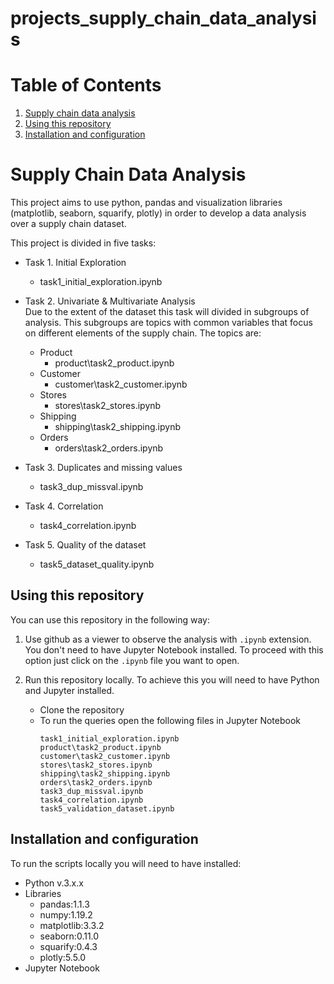 # projects_supply_chain_data_analysis

# Table of Contents
1. [Supply chain data analysis](#supply-chain-data-analysis)
2. [Using this repository](#using-this-repository)
3. [Installation and configuration](#installation-and-configuration)



# Supply Chain Data Analysis

This project aims to use python, pandas and visualization libraries (matplotlib, seaborn, squarify, plotly) in order to 
develop a data analysis over a supply chain dataset. 

This project is divided in five tasks:

- Task 1. Initial Exploration
  * task1_initial_exploration.ipynb

- Task 2. Univariate & Multivariate Analysis  
    Due to the extent of the dataset this task will divided in subgroups of analysis. This subgroups are topics
    with common variables that focus on different elements of the supply chain. The topics are:  
     * Product  
       * product\task2_product.ipynb  
     * Customer  
       * customer\task2_customer.ipynb  
     * Stores  
       * stores\task2_stores.ipynb  
     * Shipping  
       * shipping\task2_shipping.ipynb  
     * Orders  
       * orders\task2_orders.ipynb  


- Task 3. Duplicates and missing values 
    * task3_dup_missval.ipynb

- Task 4. Correlation
    * task4_correlation.ipynb

- Task 5. Quality of the dataset
    * task5_dataset_quality.ipynb



## Using this repository

You can use this repository in the following way:  

1. Use github as a viewer to observe the analysis with ```.ipynb``` extension. You don't need to have Jupyter Notebook 
installed. To proceed with this option just click on the ```.ipynb``` file you want to open. 

2. Run this repository locally. To achieve this you will need to have Python and Jupyter installed.
    * Clone the repository
    * To run the queries open the following files in Jupyter Notebook
      ```
      task1_initial_exploration.ipynb
      product\task2_product.ipynb
      customer\task2_customer.ipynb
      stores\task2_stores.ipynb
      shipping\task2_shipping.ipynb
      orders\task2_orders.ipynb
      task3_dup_missval.ipynb
      task4_correlation.ipynb
      task5_validation_dataset.ipynb
      ```
  
## Installation and configuration
To run the scripts locally you will need to have installed:

* Python v.3.x.x
* Libraries
    * pandas:1.1.3
    * numpy:1.19.2
    * matplotlib:3.3.2
    * seaborn:0.11.0
    * squarify:0.4.3
    * plotly:5.5.0
* Jupyter Notebook
